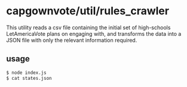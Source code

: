 # capgownvote/util/rules_crawler

This utility reads a csv file containing the initial set of high-schools LetAmericaVote plans on engaging with, and transforms the data into a JSON file with only the relevant information required.

## usage

```sh
$ node index.js
$ cat states.json
```
